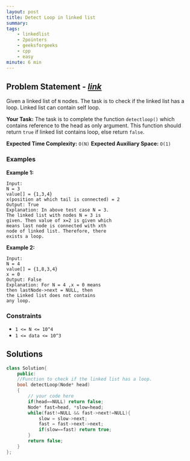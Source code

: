 ```yaml
---
layout: post
title: Detect Loop in linked list  
summary:
tags:
    - linkedlist
    - 2pointers
    - geeksforgeeks
    - cpp
    - easy
minute: 6 min
---
```


## Problem Statement - [*link*](https://practice.geeksforgeeks.org/problems/detect-loop-in-linked-list/0/?track=DSASP-LinkedList&batchId=154)  

Given a linked list of `N` nodes. The task is to check if the linked list has a loop. Linked list can contain self loop.

**Your Task:** 
The task is to complete the function `detectloop()` which contains reference to the head as only argument. This function should return `true` if linked list contains loop, else return `false`.


**Expected Time Complexity:** `O(N)` 
**Expected Auxiliary Space:** `O(1)`

### Examples

**Example 1:**   
```
Input:
N = 3
value[] = {1,3,4}
x(position at which tail is connected) = 2
Output: True
Explanation: In above test case N = 3.
The linked list with nodes N = 3 is
given. Then value of x=2 is given which
means last node is connected with xth
node of linked list. Therefore, there
exists a loop.
```

**Example 2:**   
```
Input:
N = 4
value[] = {1,8,3,4}
x = 0
Output: False
Explanation: For N = 4 ,x = 0 means
then lastNode->next = NULL, then
the Linked list does not contains
any loop.
```


### Constraints

+ `1 <= N <= 10^4`
+ `1 <= data <= 10^3`

## Solutions

```cpp
class Solution{
    public:
    //Function to check if the linked list has a loop.
    bool detectLoop(Node* head)
    {
        // your code here
        if(head==NULL) return false;
        Node* fast=head, *slow=head;
        while(fast!=NULL && fast->next!=NULL){
            slow = slow->next;
            fast = fast->next->next;
            if(slow==fast) return true;
        }
        return false;
    }
};
```

